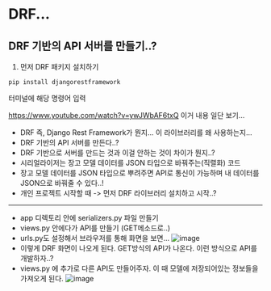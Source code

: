 # DRF...

## DRF 기반의 API 서버를 만들기..?

1. 먼저 DRF 패키지 설치하기
```
pip install djangorestframework
```
터미널에 해당 명령어 입력



https://www.youtube.com/watch?v=ywJWbAF6txQ 이거 내용 일단 보기...


- DRF 즉, Django Rest Framework가 뭔지... 이 라이브러리를 왜 사용하는지...
- DRF 기반의 API 서버를 만든다..?
- DRF 기반으로 서버를 만드는 것과 이걸 안하는 것이 차이가 뭔지..?
- 시리얼라이저는 장고 모델 데이터를 JSON 타입으로 바꿔주는(직렬화) 코드
- 장고 모델 데이터를 JSON 타입으로 뿌려주면 API로 통신이 가능하며 내 데이터를 JSON으로 바꿔줄 수 있다..!
- 개인 프로젝트 시작할 때 -> 먼저 DRF 라이브러리 설치하고 시작..?


* * * 

- app 디렉토리 안에 serializers.py 파일 만들기
- views.py 안에다가 API를 만들기 (GET메소드로..)
- urls.py도 설정해서 브라우저를 통해 화면을 보면...
![image](https://user-images.githubusercontent.com/95380638/148948523-21eaae8d-3ce8-4a12-bf2d-534d83cd1f3d.png)
- 이렇게 DRF 화면이 나오게 된다. GET방식의 API가 나온다. 이런 방식으로 API를 개발하자..?
- views.py 에 추가로 다른 API도 만들어주자. 이 때 모델에 저장되어있는 정보들을 가져오게 된다.
![image](https://user-images.githubusercontent.com/95380638/148949980-155ccbdd-1ef0-41ee-8c4f-36b6f4219d29.png)
